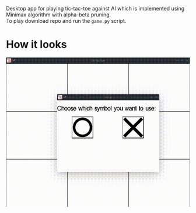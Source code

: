 Desktop app for playing tic-tac-toe against AI which is implemented using Minimax 
algorithm with alpha-beta pruning.\
To play download repo and run the `game.py` script.
# How it looks
![Gif is broken](https://github.com/fstetic/tic-tac-toe/blob/master/visual/demonstration.gif)